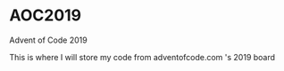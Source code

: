 # AOC2019
Advent of Code 2019

This is where I will store my code from adventofcode.com 's 2019 board
